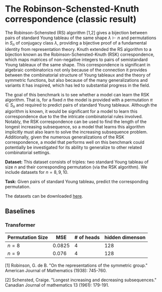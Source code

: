 # The Robinson-Schensted-Knuth correspondence (classic result)

The Robinson-Schensted (RS) algorithm \[1,2\] gives a bijection between pairs of standard Young tableau of the same shape $\lambda \vdash n$ and permutations in $S_n$ of conjugacy class $\lambda$, providing a bijective proof of a fundamental identity from representation theory. Knuth extended the RS algorithm to a bijection known as the Robinson-Schensted-Knuth (RSK) correspondence, which maps matrices of non-negative integers to pairs of semistandard Young tableaux of the same shape. This correspondence is significant in algebraic combinatorics not only because of the connection it provides between the combinatorial structure of Young tableaux and the theory of symmetric functions, but also because of the many generalizations and variants it has inspired, which has led to substantial progress in the field.

The goal of this benchmark is to see whether a model can learn the RSK algorithm. That is, for a fixed $n$ the model is provided with a permutation $\pi \in S_n$ and required to predict pairs of standard Young tableaux. Although the algorithm is known, it would be significant for a model to learn this correspondence due to the the intricate combinatorial rules involved. Notably, the RSK correspondence can be used to find the length of the longest increasing subsequence, so a model that learns this algorithm implicitly must also learn to solve the increasing subsequence problem. Additionally, given the numerous generalizations of the RSK correspondence, a model that performs well on this benchmark could potentially be investigated for its ability to generalize to other related combinatorial settings. 

**Dataset:** This dataset consists of triples: two standard Young tableau of size $n$ and their corresponding permutation (via the RSK algorithm). We include datasets for $n = 8,9,10$. 

**Task:** Given pairs of standard Young tableau, predict the corresponding permutation.

The datasets can be downloaded [here](https://drive.google.com/file/d/1CfuxD_XgTefbEduxJnXgXoUOt-GY-smq/view?usp=sharing). 

## Baselines

### Transformer

| Permutation Size | MSE | # of heads | hidden dimenson | 
|----------|----------|----------|----------|
| $n = 8$ | $0.0825 %± 0.00%$ | $4$ | 128
| $n = 9$ | $0.076 %± 0.00%$ | $4$ | 128 

\[1\] Robinson, G. de B. "On the representations of the symmetric group." American Journal of Mathematics (1938): 745-760.

\[2\] Schensted, Craige. "Longest increasing and decreasing subsequences." Canadian Journal of mathematics 13 (1961): 179-191.
